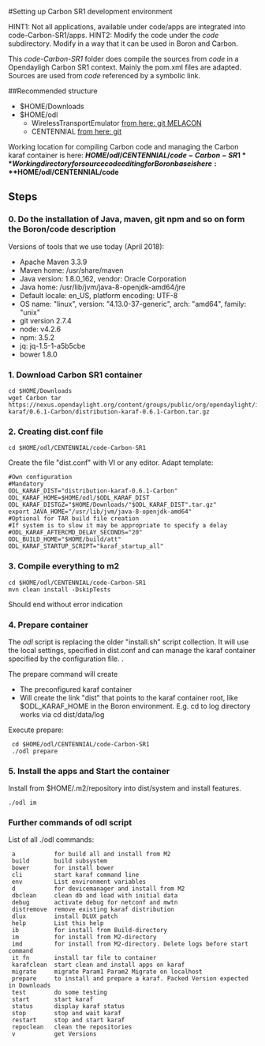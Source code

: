 #Setting up Carbon SR1 development environment

HINT1: Not all applications, available under code/apps are integrated into code-Carbon-SR1/apps.
HINT2: Modify the code under the *code* subdirectory. Modify in a way that it can be used in Boron and Carbon.

This *code-Carbon-SR1* folder does compile the sources from *code* in a Opendayligh Carbon SR1 context.
Mainly the pom.xml files are adapted. Sources are used from *code* referenced by a symbolic link.

##Recommended structure

   - $HOME/Downloads
   - $HOME/odl
      - WirelessTransportEmulator [from here: git MELACON](https://github.com/Melacon/WirelessTransportEmulator.git)
      - CENTENNIAL [from here: git](https://github.com/OpenNetworkingFoundation/CENTENNIAL.git)


Working location for compiling Carbon code and managing the Carbon karaf container is here: **$HOME/odl/CENTENNIAL/code-Carbon-SR1**
Working directory for source code editing for Boron base is here: **$HOME/odl/CENTENNIAL/code**

## Steps

### 0. Do the installation of Java, maven, git npm and so on form the Boron/code description

Versions of tools that we use today (April 2018):
  - Apache Maven 3.3.9
  - Maven home: /usr/share/maven
  - Java version: 1.8.0_162, vendor: Oracle Corporation
  - Java home: /usr/lib/jvm/java-8-openjdk-amd64/jre
  - Default locale: en_US, platform encoding: UTF-8
  - OS name: "linux", version: "4.13.0-37-generic", arch: "amd64", family: "unix"
  - git version 2.7.4
  - node: v4.2.6
  - npm: 3.5.2
  - jq: jq-1.5-1-a5b5cbe
  - bower 1.8.0


### 1. Download Carbon SR1 container

    cd $HOME/Downloads
    wget Carbon tar https://nexus.opendaylight.org/content/groups/public/org/opendaylight/integration/distribution-karaf/0.6.1-Carbon/distribution-karaf-0.6.1-Carbon.tar.gz

### 2. Creating dist.conf file

    cd $HOME/odl/CENTENNIAL/code-Carbon-SR1

Create the file "dist.conf" with VI or any editor. Adapt template:

    #Own configuration
    #Mandatory
    ODL_KARAF_DIST="distribution-karaf-0.6.1-Carbon"
    ODL_KARAF_HOME=$HOME/odl/$ODL_KARAF_DIST
    ODL_KARAF_DISTGZ="$HOME/Downloads/"$ODL_KARAF_DIST".tar.gz"
    export JAVA_HOME="/usr/lib/jvm/java-8-openjdk-amd64"
    #Optional for TAR build file creation
    #If system is to slow it may be appropriate to specify a delay
    #ODL_KARAF_AFTERCMD_DELAY_SECONDS="20"
    ODL_BUILD_HOME="$HOME/build/att"
    ODL_KARAF_STARTUP_SCRIPT="karaf_startup_all"


### 3. Compile everything to m2

    cd $HOME/odl/CENTENNIAL/code-Carbon-SR1
    mvn clean install -DskipTests

Should end without error indication

### 4. Prepare container

The *odl* script is replacing the older "install.sh" script collection. It will use the local settings, specified in dist.conf and can manage the karaf container specified by the configuration file. .

The prepare command will create
   - The preconfigured karaf container
   - Will create the link "dist" that points to the karaf container root, like $ODL_KARAF_HOME in the Boron environment.
     E.g. cd to log directory works via cd dist/data/log

Execute prepare:

     cd $HOME/odl/CENTENNIAL/code-Carbon-SR1
     ./odl prepare

### 5. Install the apps and Start the container

Install from $HOME/.m2/repository into dist/system and install features.

    ./odl im


### Further commands of odl script

List of all ./odl commands:
```
 a           for build all and install from M2
 build       build subsystem
 bower       for install bower
 cli         start karaf command line
 env         List environment variables
 d           for devicemanager and install from M2
 dbclean     clean db and load with initial data
 debug       activate debug for netconf and mwtn
 distremove  remove existing karaf distribution
 dlux        install DLUX patch
 help        List this help
 ib          for install from Build-directory
 im          for install from M2-directory
 imd         for install from M2-directory. Delete logs before start command
 it fn       install tar file to container
 karafclean  start clean and install apps on karaf
 migrate     migrate Param1 Param2 Migrate on localhost
 prepare     to install and prepare a karaf. Packed Version expected in Downloads
 test        do some testing
 start       start karaf
 status      display karaf status
 stop        stop and wait karaf
 restart     stop and start karaf
 repoclean   clean the repositories
 v           get Versions
```
